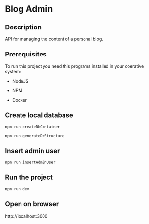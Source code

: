 # Blog Admin

## Description

API for managing the content of a personal blog.

## Prerequisites

To run this project you need this programs installed in your operative system:

- NodeJS

- NPM

- Docker

## Create local database

```sh
npm run createDbContainer
```

```sh
npm run generateDbStructure
```

## Insert admin user

```sh
npm run insertAdminUser
```

## Run the project

```sh
npm run dev
```

## Open on browser

http://localhost:3000

